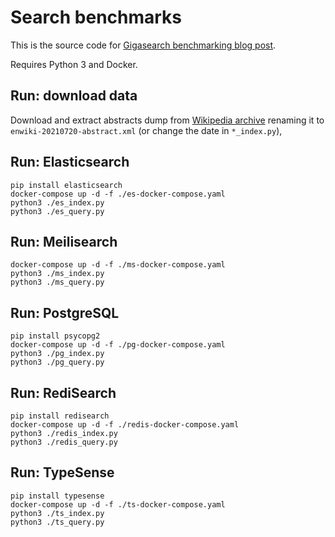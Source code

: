 # Search benchmarks

This is the source code for [Gigasearch benchmarking blog post](https://blog.gigasearch.co/elasticsearch-against-competitors/). 

Requires Python 3 and Docker.

## Run: download data

Download and extract abstracts dump from [Wikipedia archive](https://dumps.wikimedia.org/enwiki/) renaming it to `enwiki-20210720-abstract.xml` (or change the date in `*_index.py`),

## Run: Elasticsearch

```
pip install elasticsearch
docker-compose up -d -f ./es-docker-compose.yaml
python3 ./es_index.py
python3 ./es_query.py
```

## Run: Meilisearch

```
docker-compose up -d -f ./ms-docker-compose.yaml
python3 ./ms_index.py
python3 ./ms_query.py
```

## Run: PostgreSQL

```
pip install psycopg2
docker-compose up -d -f ./pg-docker-compose.yaml
python3 ./pg_index.py
python3 ./pg_query.py
```

## Run: RediSearch

```
pip install redisearch
docker-compose up -d -f ./redis-docker-compose.yaml
python3 ./redis_index.py
python3 ./redis_query.py
```

## Run: TypeSense

```
pip install typesense
docker-compose up -d -f ./ts-docker-compose.yaml
python3 ./ts_index.py
python3 ./ts_query.py
```

